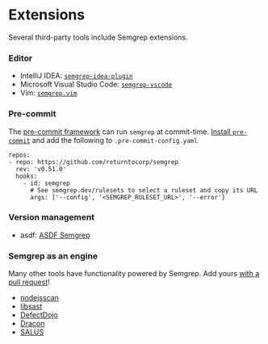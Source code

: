 # Extensions

Several third-party tools include Semgrep extensions.

### Editor

- IntelliJ IDEA: [`semgrep-idea-plugin`](https://github.com/jtmelton/semgrep-idea-plugin)
- Microsoft Visual Studio Code: [`semgrep-vscode`](https://marketplace.visualstudio.com/items?itemName=semgrep.semgrep)
- Vim: [`semgrep.vim`](https://github.com/returntocorp/semgrep.vim)

### Pre-commit

The [pre-commit framework](https://pre-commit.com/) can run `semgrep` at commit-time. [Install `pre-commit`](https://pre-commit.com/#install) and add the following to `.pre-commit-config.yaml`

```
repos:
- repo: https://github.com/returntocorp/semgrep
  rev: 'v0.51.0'
  hooks:
    - id: semgrep
      # See semgrep.dev/rulesets to select a ruleset and copy its URL
      args: ['--config', '<SEMGREP_RULESET_URL>', '--error']
```

### Version management

- asdf: [ASDF Semgrep](https://github.com/brentjanderson/asdf-semgrep)

### Semgrep as an engine

Many other tools have functionality powered by Semgrep.
Add yours [with a pull request](https://github.com/returntocorp/semgrep-docs)!

- [nodejsscan](https://github.com/ajinabraham/nodejsscan)
- [libsast](https://github.com/ajinabraham/libsast)
- [DefectDojo](https://github.com/DefectDojo/django-DefectDojo/pull/2781)
- [Dracon](https://github.com/thought-machine/dracon)
- [SALUS](https://github.com/coinbase/salus/blob/master/docs/scanners/semgrep.md)
